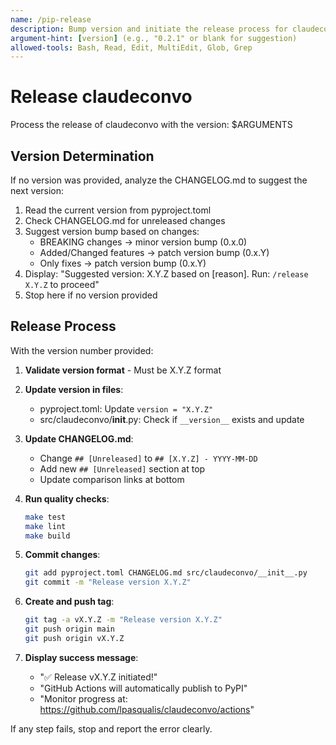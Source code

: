 ```yaml
---
name: /pip-release
description: Bump version and initiate the release process for claudeconvo
argument-hint: [version] (e.g., "0.2.1" or blank for suggestion)
allowed-tools: Bash, Read, Edit, MultiEdit, Glob, Grep
---
```


# Release claudeconvo

Process the release of claudeconvo with the version: $ARGUMENTS

## Version Determination

If no version was provided, analyze the CHANGELOG.md to suggest the next version:

1. Read the current version from pyproject.toml
2. Check CHANGELOG.md for unreleased changes
3. Suggest version bump based on changes:
   - BREAKING changes → minor version bump (0.x.0)
   - Added/Changed features → patch version bump (0.x.Y)
   - Only fixes → patch version bump (0.x.Y)
4. Display: "Suggested version: X.Y.Z based on [reason]. Run: `/release X.Y.Z` to proceed"
5. Stop here if no version provided

## Release Process

With the version number provided:

1. **Validate version format** - Must be X.Y.Z format

2. **Update version in files**:
   - pyproject.toml: Update `version = "X.Y.Z"`
   - src/claudeconvo/__init__.py: Check if `__version__` exists and update

3. **Update CHANGELOG.md**:
   - Change `## [Unreleased]` to `## [X.Y.Z] - YYYY-MM-DD` 
   - Add new `## [Unreleased]` section at top
   - Update comparison links at bottom

4. **Run quality checks**:
   ```bash
   make test
   make lint
   make build
   ```

5. **Commit changes**:
   ```bash
   git add pyproject.toml CHANGELOG.md src/claudeconvo/__init__.py
   git commit -m "Release version X.Y.Z"
   ```

6. **Create and push tag**:
   ```bash
   git tag -a vX.Y.Z -m "Release version X.Y.Z"
   git push origin main
   git push origin vX.Y.Z
   ```

7. **Display success message**:
   - "✅ Release vX.Y.Z initiated!"
   - "GitHub Actions will automatically publish to PyPI"
   - "Monitor progress at: https://github.com/lpasqualis/claudeconvo/actions"

If any step fails, stop and report the error clearly.